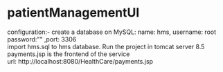 # patientManagementUI
configuration:- create a database on MySQL: name: hms, username: root password:"" ,port: 3306<br>
import hms.sql to hms database. Run the project in tomcat server 8.5<br>
payments.jsp is the frontend of the service<br>
url: http://localhost:8080/HealthCare/payments.jsp<br>
